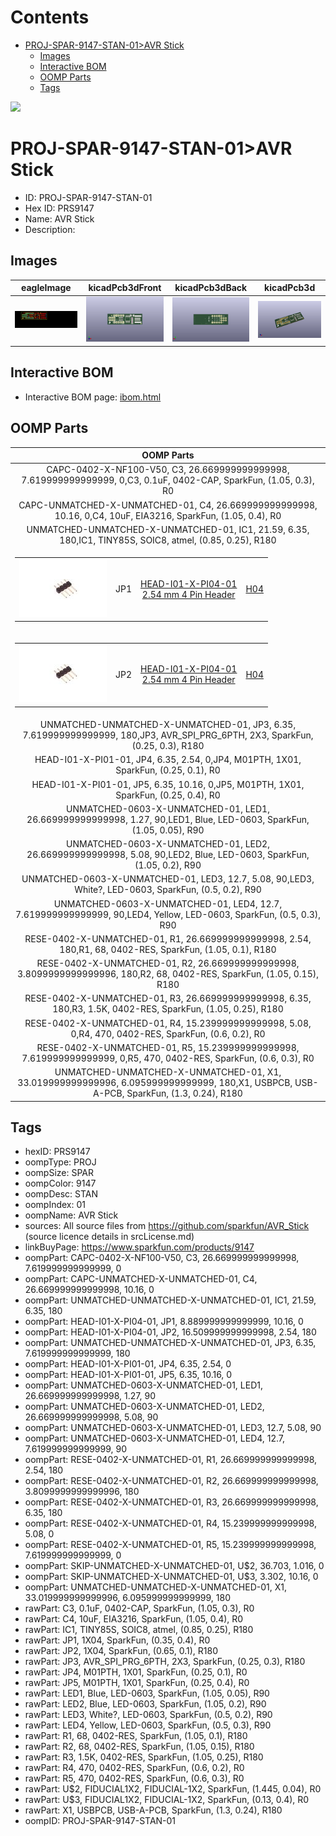 



Contents
========

* [PROJ-SPAR-9147-STAN-01>AVR Stick](#proj-spar-9147-stan-01avr-stick)
	* [Images](#images)
	* [Interactive BOM](#interactive-bom)
	* [OOMP Parts](#oomp-parts)
	* [Tags](#tags)
  
![][im]
# PROJ-SPAR-9147-STAN-01>AVR Stick

- ID: PROJ-SPAR-9147-STAN-01
- Hex ID: PRS9147
- Name: AVR Stick
- Description: 

## Images
  
  

|eagleImage|kicadPcb3dFront|kicadPcb3dBack|kicadPcb3d|
| :---: | :---: | :---: | :---: |
|[![eagleImage](eagleImage_140.png)](eagleImage_600.png)|[![kicadPcb3dFront](kicadPcb3dFront_140.png)](kicadPcb3dFront_600.png)|[![kicadPcb3dBack](kicadPcb3dBack_140.png)](kicadPcb3dBack_600.png)|[![kicadPcb3d](kicadPcb3d_140.png)](kicadPcb3d_600.png)|

## Interactive BOM

- Interactive BOM page: [ibom.html](kicad/bom/ibom.html)

## OOMP Parts
  

|OOMP Parts|
| :---: |
|CAPC-0402-X-NF100-V50, C3, 26.669999999999998, 7.619999999999999, 0,C3, 0.1uF, 0402-CAP, SparkFun, (1.05, 0.3), R0|
|CAPC-UNMATCHED-X-UNMATCHED-01, C4, 26.669999999999998, 10.16, 0,C4, 10uF, EIA3216, SparkFun, (1.05, 0.4), R0|
|UNMATCHED-UNMATCHED-X-UNMATCHED-01, IC1, 21.59, 6.35, 180,IC1, TINY85S, SOIC8, atmel, (0.85, 0.25), R180|
|<table><tr><td>![HEAD-I01-X-PI04-01](https://raw.githubusercontent.com/oomlout/oomlout_OOMP_parts/main/HEAD-I01-X-PI04-01/image_140.jpg)</td><td> JP1</td><td>[HEAD-I01-X-PI04-01<br>2.54 mm 4 Pin Header](https://github.com/oomlout/oomlout_OOMP_parts/tree/main/HEAD-I01-X-PI04-01/)</td><td>[H04](https://github.com/oomlout/oomlout_OOMP_parts/tree/main/HEAD-I01-X-PI04-01/)</td></tr></table>|
|<table><tr><td>![HEAD-I01-X-PI04-01](https://raw.githubusercontent.com/oomlout/oomlout_OOMP_parts/main/HEAD-I01-X-PI04-01/image_140.jpg)</td><td> JP2</td><td>[HEAD-I01-X-PI04-01<br>2.54 mm 4 Pin Header](https://github.com/oomlout/oomlout_OOMP_parts/tree/main/HEAD-I01-X-PI04-01/)</td><td>[H04](https://github.com/oomlout/oomlout_OOMP_parts/tree/main/HEAD-I01-X-PI04-01/)</td></tr></table>|
|UNMATCHED-UNMATCHED-X-UNMATCHED-01, JP3, 6.35, 7.619999999999999, 180,JP3, AVR_SPI_PRG_6PTH, 2X3, SparkFun, (0.25, 0.3), R180|
|HEAD-I01-X-PI01-01, JP4, 6.35, 2.54, 0,JP4, M01PTH, 1X01, SparkFun, (0.25, 0.1), R0|
|HEAD-I01-X-PI01-01, JP5, 6.35, 10.16, 0,JP5, M01PTH, 1X01, SparkFun, (0.25, 0.4), R0|
|UNMATCHED-0603-X-UNMATCHED-01, LED1, 26.669999999999998, 1.27, 90,LED1, Blue, LED-0603, SparkFun, (1.05, 0.05), R90|
|UNMATCHED-0603-X-UNMATCHED-01, LED2, 26.669999999999998, 5.08, 90,LED2, Blue, LED-0603, SparkFun, (1.05, 0.2), R90|
|UNMATCHED-0603-X-UNMATCHED-01, LED3, 12.7, 5.08, 90,LED3, White?, LED-0603, SparkFun, (0.5, 0.2), R90|
|UNMATCHED-0603-X-UNMATCHED-01, LED4, 12.7, 7.619999999999999, 90,LED4, Yellow, LED-0603, SparkFun, (0.5, 0.3), R90|
|RESE-0402-X-UNMATCHED-01, R1, 26.669999999999998, 2.54, 180,R1, 68, 0402-RES, SparkFun, (1.05, 0.1), R180|
|RESE-0402-X-UNMATCHED-01, R2, 26.669999999999998, 3.8099999999999996, 180,R2, 68, 0402-RES, SparkFun, (1.05, 0.15), R180|
|RESE-0402-X-UNMATCHED-01, R3, 26.669999999999998, 6.35, 180,R3, 1.5K, 0402-RES, SparkFun, (1.05, 0.25), R180|
|RESE-0402-X-UNMATCHED-01, R4, 15.239999999999998, 5.08, 0,R4, 470, 0402-RES, SparkFun, (0.6, 0.2), R0|
|RESE-0402-X-UNMATCHED-01, R5, 15.239999999999998, 7.619999999999999, 0,R5, 470, 0402-RES, SparkFun, (0.6, 0.3), R0|
|UNMATCHED-UNMATCHED-X-UNMATCHED-01, X1, 33.019999999999996, 6.095999999999999, 180,X1, USBPCB, USB-A-PCB, SparkFun, (1.3, 0.24), R180|

## Tags

- hexID: PRS9147
- oompType: PROJ
- oompSize: SPAR
- oompColor: 9147
- oompDesc: STAN
- oompIndex: 01
- oompName: AVR Stick
- sources: All source files from https://github.com/sparkfun/AVR_Stick (source licence details in srcLicense.md)
- linkBuyPage: https://www.sparkfun.com/products/9147
- oompPart: CAPC-0402-X-NF100-V50, C3, 26.669999999999998, 7.619999999999999, 0
- oompPart: CAPC-UNMATCHED-X-UNMATCHED-01, C4, 26.669999999999998, 10.16, 0
- oompPart: UNMATCHED-UNMATCHED-X-UNMATCHED-01, IC1, 21.59, 6.35, 180
- oompPart: HEAD-I01-X-PI04-01, JP1, 8.889999999999999, 10.16, 0
- oompPart: HEAD-I01-X-PI04-01, JP2, 16.509999999999998, 2.54, 180
- oompPart: UNMATCHED-UNMATCHED-X-UNMATCHED-01, JP3, 6.35, 7.619999999999999, 180
- oompPart: HEAD-I01-X-PI01-01, JP4, 6.35, 2.54, 0
- oompPart: HEAD-I01-X-PI01-01, JP5, 6.35, 10.16, 0
- oompPart: UNMATCHED-0603-X-UNMATCHED-01, LED1, 26.669999999999998, 1.27, 90
- oompPart: UNMATCHED-0603-X-UNMATCHED-01, LED2, 26.669999999999998, 5.08, 90
- oompPart: UNMATCHED-0603-X-UNMATCHED-01, LED3, 12.7, 5.08, 90
- oompPart: UNMATCHED-0603-X-UNMATCHED-01, LED4, 12.7, 7.619999999999999, 90
- oompPart: RESE-0402-X-UNMATCHED-01, R1, 26.669999999999998, 2.54, 180
- oompPart: RESE-0402-X-UNMATCHED-01, R2, 26.669999999999998, 3.8099999999999996, 180
- oompPart: RESE-0402-X-UNMATCHED-01, R3, 26.669999999999998, 6.35, 180
- oompPart: RESE-0402-X-UNMATCHED-01, R4, 15.239999999999998, 5.08, 0
- oompPart: RESE-0402-X-UNMATCHED-01, R5, 15.239999999999998, 7.619999999999999, 0
- oompPart: SKIP-UNMATCHED-X-UNMATCHED-01, U$2, 36.703, 1.016, 0
- oompPart: SKIP-UNMATCHED-X-UNMATCHED-01, U$3, 3.302, 10.16, 0
- oompPart: UNMATCHED-UNMATCHED-X-UNMATCHED-01, X1, 33.019999999999996, 6.095999999999999, 180
- rawPart: C3, 0.1uF, 0402-CAP, SparkFun, (1.05, 0.3), R0
- rawPart: C4, 10uF, EIA3216, SparkFun, (1.05, 0.4), R0
- rawPart: IC1, TINY85S, SOIC8, atmel, (0.85, 0.25), R180
- rawPart: JP1, 1X04, SparkFun, (0.35, 0.4), R0
- rawPart: JP2, 1X04, SparkFun, (0.65, 0.1), R180
- rawPart: JP3, AVR_SPI_PRG_6PTH, 2X3, SparkFun, (0.25, 0.3), R180
- rawPart: JP4, M01PTH, 1X01, SparkFun, (0.25, 0.1), R0
- rawPart: JP5, M01PTH, 1X01, SparkFun, (0.25, 0.4), R0
- rawPart: LED1, Blue, LED-0603, SparkFun, (1.05, 0.05), R90
- rawPart: LED2, Blue, LED-0603, SparkFun, (1.05, 0.2), R90
- rawPart: LED3, White?, LED-0603, SparkFun, (0.5, 0.2), R90
- rawPart: LED4, Yellow, LED-0603, SparkFun, (0.5, 0.3), R90
- rawPart: R1, 68, 0402-RES, SparkFun, (1.05, 0.1), R180
- rawPart: R2, 68, 0402-RES, SparkFun, (1.05, 0.15), R180
- rawPart: R3, 1.5K, 0402-RES, SparkFun, (1.05, 0.25), R180
- rawPart: R4, 470, 0402-RES, SparkFun, (0.6, 0.2), R0
- rawPart: R5, 470, 0402-RES, SparkFun, (0.6, 0.3), R0
- rawPart: U$2, FIDUCIAL1X2, FIDUCIAL-1X2, SparkFun, (1.445, 0.04), R0
- rawPart: U$3, FIDUCIAL1X2, FIDUCIAL-1X2, SparkFun, (0.13, 0.4), R0
- rawPart: X1, USBPCB, USB-A-PCB, SparkFun, (1.3, 0.24), R180
- oompID: PROJ-SPAR-9147-STAN-01



[im]: kicadPcb3d_450.png
